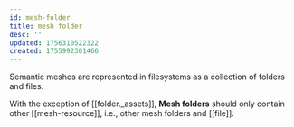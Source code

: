 ```yaml
---
id: mesh-folder
title: mesh folder
desc: ''
updated: 1756310522322
created: 1755992301466
---
```


Semantic meshes are represented in filesystems as a collection of folders and files.

With the exception of [[folder._assets]], **Mesh folders** should only contain other [[mesh-resource]], i.e., other mesh folders and [[file]].
